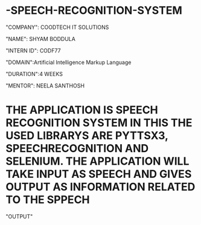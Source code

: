 # -SPEECH-RECOGNITION-SYSTEM

"COMPANY": COODTECH IT SOLUTIONS

"NAME": SHYAM BODDULA

"INTERN ID": CODF77

"DOMAIN":Artificial Intelligence Markup Language

"DURATION":4 WEEKS

"MENTOR": NEELA SANTHOSH

# THE APPLICATION IS SPEECH RECOGNITION SYSTEM IN THIS THE USED LIBRARYS ARE PYTTSX3, SPEECHRECOGNITION AND SELENIUM. THE APPLICATION WILL TAKE INPUT AS SPEECH AND GIVES OUTPUT AS INFORMATION RELATED TO THE SPPECH 

"OUTPUT"

